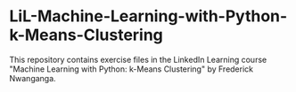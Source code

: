 # LiL-Machine-Learning-with-Python-k-Means-Clustering
This repository contains exercise files in the LinkedIn Learning course "Machine Learning with Python: k-Means Clustering" by Frederick Nwanganga.
